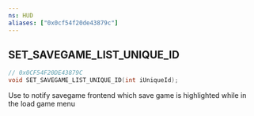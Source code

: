 ```yaml
---
ns: HUD
aliases: ["0x0cf54f20de43879c"]
---
```

## SET_SAVEGAME_LIST_UNIQUE_ID

```c
// 0x0CF54F20DE43879C
void SET_SAVEGAME_LIST_UNIQUE_ID(int iUniqueId);
```

Use to notify savegame frontend which save game is highlighted while in the load game menu

